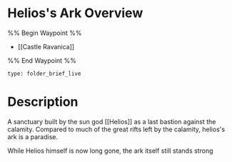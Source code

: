 # Helios's Ark Overview

%% Begin Waypoint %%
- [[Castle Ravanica]]

%% End Waypoint %%

 
```ccard
type: folder_brief_live
```
 
# Description
A sanctuary built by the sun god [[Helios]] as a last bastion against the calamity. Compared to much of the great rifts left by the calamity, helios's ark is a paradise.

While Helios himself is now long gone, the ark itself still stands strong
